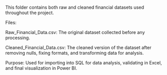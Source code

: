 This folder contains both raw and cleaned financial datasets used throughout the project.

Files:

Raw_Financial_Data.csv: The original dataset collected before any processing.

Cleaned_Financial_Data.csv: The cleaned version of the dataset after removing nulls, fixing formats, and transforming data for analysis.

Purpose:
Used for importing into SQL for data analysis, validating in Excel, and final visualization in Power BI.


